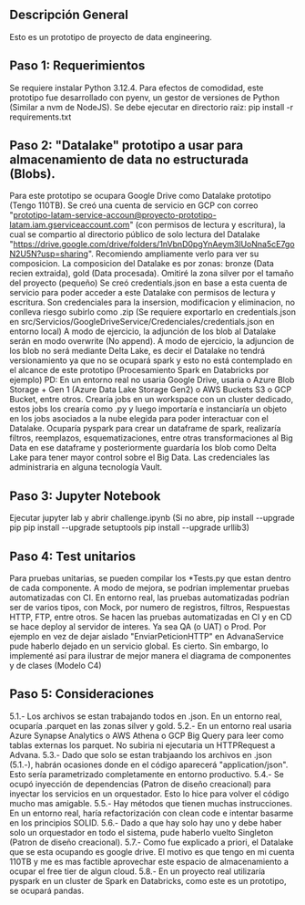 ## Descripción General
Esto es un prototipo de proyecto de data engineering.

## Paso 1: Requerimientos
 Se requiere instalar Python 3.12.4. Para efectos de comodidad, este prototipo fue desarrollado con pyenv, un gestor de versiones de Python (Similar a nvm de NodeJS).
 Se debe ejecutar en directorio raiz: pip install -r requirements.txt

## Paso 2: "Datalake" prototipo a usar para almacenamiento de data no estructurada (Blobs).
 Para este prototipo se ocupara Google Drive como Datalake prototipo (Tengo 110TB).
 Se creó una cuenta de servicio en GCP con correo "prototipo-latam-service-accoun@proyecto-prototipo-latam.iam.gserviceaccount.com" (con permisos de lectura y escritura), la cual se compartio al directorio público de solo lectura del Datalake "https://drive.google.com/drive/folders/1nVbnD0pgYnAeym3lUoNna5cE7goN2U5N?usp=sharing". Recomiendo ampliamente verlo para ver su composicion.
 La composicion del Datalake es por zonas: bronze (Data recien extraida), gold (Data procesada).
 Omitiré la zona silver por el tamaño del proyecto (pequeño)
 Se creó credentials.json en base a esta cuenta de servicio para poder acceder a este Datalake con permisos de lectura y escritura. Son credenciales para la insersion, modificacion y eliminacion, no conlleva riesgo subirlo como .zip (Se requiere exportarlo en credentials.json en src/Servicios/GoogleDriveService/Credenciales/credentials.json en entorno local)
 A modo de ejercicio, la adjunción de los blob al Datalake serán en modo overwrite (No append).
 A modo de ejercicio, la adjuncion de los blob no será mediante Delta Lake, es decir el Datalake no tendrá versionamiento ya que no se ocupará spark y esto no está contemplado en el alcance de este prototipo (Procesamiento Spark en Databricks por ejemplo)
 PD: En un entorno real no usaria Google Drive, usaria o Azure Blob Storage + Gen 1 (Azure Data Lake Storage Gen2) o AWS Buckets S3 o GCP Bucket, entre otros. Crearía jobs en un workspace con un cluster dedicado, estos jobs los crearía como .py y luego importaría e instanciaría un objeto en los jobs asociados a la nube elegida para poder interactuar con el Datalake. Ocuparía pyspark para crear un dataframe de spark, realizaría filtros, reemplazos, esquematizaciones, entre otras transformaciones al Big Data en ese dataframe y posteriormente guardaría los blob como Delta Lake para tener mayor control sobre el Big Data. Las credenciales las administraria en alguna tecnología Vault.

## Paso 3: Jupyter Notebook
 Ejecutar jupyter lab y abrir challenge.ipynb
 (Si no abre, pip install --upgrade pip
    pip install --upgrade setuptools
    pip install --upgrade urllib3)

## Paso 4: Test unitarios
Para pruebas unitarias, se pueden compilar los *Tests.py que estan dentro de cada componente.
A modo de mejora, se podrían implementar pruebas automatizadas con CI.
En entorno real, las pruebas automatizadas podrían ser de varios tipos, con Mock, por numero de registros, filtros,
Respuestas HTTP, FTP, entre otros. Se hacen las pruebas automatizadas en CI y en CD se hace deploy al servidor de interes.
Ya sea QA (o UAT) o Prod.
Por ejemplo en vez de dejar aislado "EnviarPeticionHTTP" en AdvanaService pude haberlo dejado en un servicio global. Es cierto.
Sin embargo, lo implementé así para ilustrar de mejor manera el diagrama de componentes y de clases (Modelo C4)

## Paso 5: Consideraciones
5.1.- Los archivos se estan trabajando todos en .json. En un entorno real, ocuparía .parquet en las zonas silver y gold.
5.2.- En un entorno real usaria Azure Synapse Analytics o AWS Athena o GCP Big Query para leer como tablas externas los parquet. No subiria ni ejecutaria un HTTPRequest a Advana.
5.3.- Dado que solo se estan trabjaando los archivos en .json (5.1.-), habrán ocasiones donde en el código aparecerá "application/json". Esto sería parametrizado completamente en entorno productivo.
5.4.- Se ocupó inyección de dependencias (Patron de diseño creacional) para inyectar los servicios en un orquestador. Esto lo hice para volver el código mucho mas amigable.
5.5.- Hay métodos que tienen muchas instrucciones. En un entorno real, haría refactorización con clean code e intentar basarme en los principios SOLID.
5.6.- Dado a que hay solo hay uno y debe haber solo un orquestador en todo el sistema, pude haberlo vuelto Singleton (Patron de diseño creacional).
5.7.- Como fue explicado a priori, el Datalake que se esta ocupando es google drive. El motivo es que tengo en mi cuenta 110TB y me es mas factible aprovechar este espacio de almacenamiento a ocupar el free tier de algun cloud.
5.8.- En un proyecto real utilizaría pyspark en un cluster de Spark en Databricks, como este es un prototipo, se ocupará pandas.

